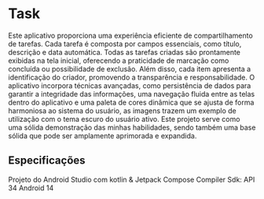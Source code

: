 # Task

Este aplicativo proporciona uma experiência eficiente de compartilhamento de tarefas. Cada tarefa é composta por campos essenciais, como título, descrição e data automática. Todas as tarefas criadas são prontamente exibidas na tela inicial, oferecendo a praticidade de marcação como concluída ou possibilidade de exclusão. Além disso, cada item apresenta a identificação do criador, promovendo a transparência e responsabilidade. O aplicativo incorpora técnicas avançadas, como persistência de dados para garantir a integridade das informações, uma navegação fluida entre as telas dentro do aplicativo e uma paleta de cores dinâmica que se ajusta de forma harmoniosa ao sistema do usuário, as imagens trazem um exemplo de utilização com o tema escuro do usuário ativo. Este projeto serve como uma sólida demonstração das minhas habilidades, sendo também uma base sólida que pode ser amplamente aprimorada e expandida.

## Especificações
Projeto do Android Studio com kotlin & Jetpack Compose
Compiler Sdk: API 34 Android 14
